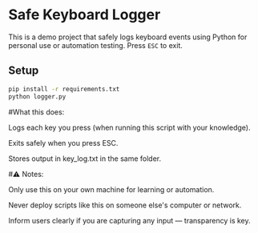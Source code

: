# Safe Keyboard Logger

This is a demo project that safely logs keyboard events using Python for personal use or automation testing. Press `ESC` to exit.

## Setup

```bash
pip install -r requirements.txt
python logger.py
```


#What this does:

Logs each key you press (when running this script with your knowledge).

Exits safely when you press ESC.

Stores output in key_log.txt in the same folder.

#⚠️ Notes:

Only use this on your own machine for learning or automation.

Never deploy scripts like this on someone else's computer or network.

Inform users clearly if you are capturing any input — transparency is key.
